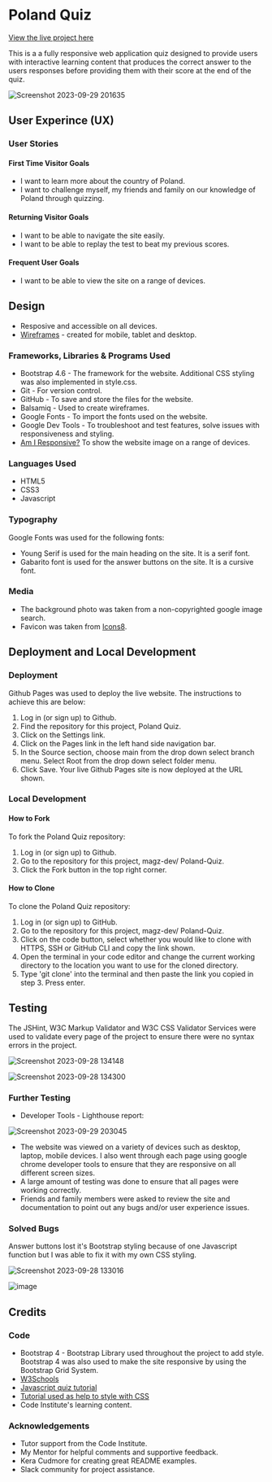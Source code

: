 # Poland Quiz
[View the live project here](https://magz-dev.github.io/Poland-Quiz/)

This is a a fully responsive web application quiz designed to provide users with interactive learning content that produces the correct answer to the users responses before providing them with their score at the end of the quiz.

![Screenshot 2023-09-29 201635](https://github.com/magz-dev/Poland-Quiz/assets/97630146/5eb6f50b-4da3-48fb-b84c-3a06df59b891)


## User Experince (UX)
### User Stories
#### First Time Visitor Goals
* I want to learn more about the country of Poland.
* I want to challenge myself, my friends and family on our knowledge of Poland through quizzing. 
  
#### Returning Visitor Goals
* I want to be able to navigate the site easily.
* I want to be able to replay the test to beat my previous scores. 
  
#### Frequent User Goals
* I want to be able  to view the site on a range of devices.

## Design
* Resposive and accessible on all devices.
* [Wireframes](https://github.com/magz-dev/Poland-Quiz/files/12767684/Poland-Quiz.pdf) - created for mobile, tablet and desktop.
  
### Frameworks, Libraries & Programs Used
* Bootstrap 4.6 - The framework for the website. Additional CSS styling was also implemented in style.css.
* Git -  For version control.
* GitHub -  To save and store the files for the website.
* Balsamiq - Used to create wireframes.
* Google Fonts - To import the fonts used on the website.
* Google Dev Tools - To troubleshoot and test features, solve issues with responsiveness and styling.
* [Am I Responsive?](https://ui.dev/amiresponsive) To show the website image on a range of devices.
  
### Languages Used
* HTML5
* CSS3
* Javascript

### Typography
Google Fonts was used for the following fonts:
* Young Serif is used for the main heading on the site. It is a serif font.
* Gabarito font is used for the answer buttons on the site. It is a cursive font.

### Media
* The background photo was taken from a non-copyrighted google image search.
* Favicon was taken from [Icons8](https://icons8.com/).

## Deployment and Local Development

### Deployment 

Github Pages was used to deploy the live website. The instructions to achieve this are below:

1. Log in (or sign up) to Github.
2. Find the repository for this project, Poland Quiz.
3. Click on the Settings link.
4. Click on the Pages link in the left hand side navigation bar.
5. In the Source section, choose main from the drop down select branch menu. Select Root from the drop down select folder menu.
6. Click Save. Your live Github Pages site is now deployed at the URL shown.

### Local Development

#### How to Fork

To fork the Poland Quiz repository:

1. Log in (or sign up) to Github.
2. Go to the repository for this project, magz-dev/ Poland-Quiz.
3. Click the Fork button in the top right corner.

#### How to Clone

To clone the Poland Quiz repository:

1. Log in (or sign up) to GitHub.
2. Go to the repository for this project, magz-dev/ Poland-Quiz.
3. Click on the code button, select whether you would like to clone with HTTPS, SSH or GitHub CLI and copy the link shown.
4. Open the terminal in your code editor and change the current working directory to the location you want to use for the cloned directory.
5. Type 'git clone' into the terminal and then paste the link you copied in step 3. Press enter.

## Testing

The JSHint, W3C Markup Validator and W3C CSS Validator Services were used to validate every page of the project to ensure there were no syntax errors in the project.

![Screenshot 2023-09-28 134148](https://github.com/magz-dev/Poland-Quiz/assets/97630146/90798581-7558-40b7-90e6-3f005e9c9922)

![Screenshot 2023-09-28 134300](https://github.com/magz-dev/Poland-Quiz/assets/97630146/7769ce94-6527-4a2d-afb5-2402da33e386)

### Further Testing

* Developer Tools - Lighthouse report:

![Screenshot 2023-09-29 203045](https://github.com/magz-dev/Poland-Quiz/assets/97630146/e077a657-f287-4239-b240-eeeb31995768)

* The website was viewed on a variety of devices such as desktop, laptop, mobile devices. I also went through each page using google chrome developer tools to ensure that they are responsive on all different screen sizes.
* A large amount of testing was done to ensure that all pages were working correctly.
* Friends and family members were asked to review the site and documentation to point out any bugs and/or user experience issues.

### Solved Bugs

Answer buttons lost it's Bootstrap styling because of one Javascript function but I was able to fix it with my own CSS styling.

![Screenshot 2023-09-28 133016](https://github.com/magz-dev/Poland-Quiz/assets/97630146/25dd3f96-d687-4829-a79b-58a3183f66c6)

![image](https://github.com/magz-dev/Poland-Quiz/assets/97630146/36adb395-74d0-4c47-a2de-7c961e58d6cd)

## Credits

### Code
* Bootstrap 4 - Bootstrap Library used throughout the project to add style. Bootstrap 4 was also used to make the site responsive by using the Bootstrap Grid System.
* [W3Schools](https://www.w3schools.com/default.asp)
* [Javascript quiz tutorial ](https://www.youtube.com/watch?v=PBcqGxrr9g8&t=1196s)
* [Tutorial used as help to style with CSS](https://www.youtube.com/watch?v=PBcqGxrr9g8&t=1196s)
* Code Institute's learning content.
  
### Acknowledgements
* Tutor support from the Code Institute.
* My Mentor for helpful comments and supportive feedback.
* Kera Cudmore for creating great README examples.
* Slack community for project assistance.
